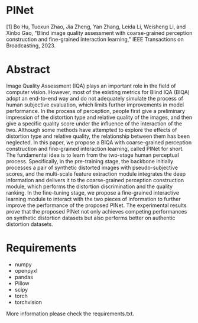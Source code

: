 # PINet

[1] Bo Hu, Tuoxun Zhao, Jia Zheng, Yan Zhang, Leida Li, Weisheng Li, and Xinbo Gao, "Blind image quality assessment with coarse-grained perception construction and fine-grained interaction learning," IEEE Transactions on Broadcasting, 2023.

# Abstract

Image Quality Assessment (IQA) plays an important role in the field of computer vision. However, most of the existing metrics for Blind IQA (BIQA) adopt an end-to-end way and do not adequately simulate the process of human subjective evaluation, which limits further improvements in model performance. In the process of perception, people first give a preliminary impression of the distortion type and relative quality of the images, and then give a specific quality score under the influence of the interaction of the two. Although some methods have attempted to explore the effects of distortion type and relative quality, the relationship between them has been neglected. In this paper, we propose a BIQA with coarse-grained perception construction and fine-grained interaction learning, called PINet for short. The fundamental idea is to learn from the two-stage human perceptual process. Specifically, in the pre-training stage, the backbone initially processes a pair of synthetic distorted images with pseudo-subjective scores, and the multi-scale feature extraction module integrates the deep information and delivers it to the coarse-grained perception construction module, which performs the distortion discrimination and the quality ranking. In the fine-tuning stage, we propose a fine-grained interactive learning module to interact with the two pieces of information to further improve the performance of the proposed PINet. The experimental results prove that the proposed PINet not only achieves competing performances on synthetic distortion datasets but also performs better on authentic distortion datasets.

# Requirements

- numpy
- openpyxl
- pandas
- Pillow
- scipy
- torch
- torchvision

More information please check the requirements.txt.